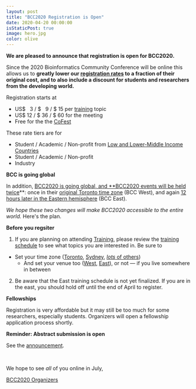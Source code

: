 ```yaml
---
layout: post
title: "BCC2020 Registration is Open"
date: 2020-04-20 00:00:00
isStaticPost: true
image: hero.jpg
color: olive
---
```


**We are pleased to announce that registration is open for BCC2020.**  

Since the 2020 Bioinformatics Community Conference will be online this allows us to **greatly lower our [registration rates](../Registration/) to a fraction of their original cost, and to also include a discount for students and researchers from the developing world.**

Registration starts at

* US$  &nbsp;&nbsp;3 / $  &nbsp;&nbsp;9 / $ 15 per [training](/training/) topic
* US$ 12 / $ 36 / $ 60 for the meeting
* Free for the the [CoFest](/cofest/)

These rate tiers are for

* Student / Academic / Non-profit from [Low and Lower-Middle Income Countries](https://bit.ly/bcc2020wb)
* Student / Academic / Non-profit
* Industry

**BCC is going global**

In addition, [BCC2020 is going global, and **BCC2020 events will be held twice](going-blobal)**: once in their [original Toronto time zone](https://bcc2020.sched.com/venue/West) (BCC West), and again [12 hours later in the Eastern hemisphere](https://bcc2020.sched.com/venue/East) (BCC East).

*We hope these two changes will make BCC2020 accessible to the entire world.*  Here's the plan.

**Before you regsiter**

1. If you are planning on attending [Training](/training/), please review the [training schedule](https://bcc2020.sched.com/) to see what topics you are interested in.  Be sure to 
  * Set your time zone ([Toronto](https://bcc2020.sched.com/?timezone=America/Toronto), [Sydney](https://bcc2020.sched.com/?timezone=Australia/Sydney), [*lots* of others](https://bcc2020.sched.com/))
    * And set your venue too ([West](https://bcc2020.sched.com/venue/West), [East](https://bcc2020.sched.com/venue/East)), or not &mdash; if you live somewhere in between
2. Be aware that the East training schedule is not yet finalized.  If you are in the east, you should hold off until the end of April to register.


**Fellowships**

Registration is very affordable but it may still be too much for some researchers, especially students.  Organizers will open a fellowship application process shortly.

**Reminder: Abstract submission is open**

See the [announcement](abstracts/).

<br />

We hope to see *all* of you online in July,

[BCC2020 Organizers](https://bcc2020.github.io/about/#team)
